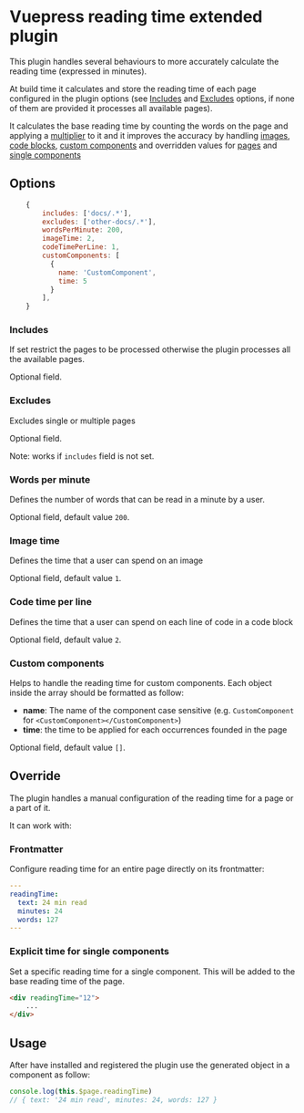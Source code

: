 # Vuepress reading time extended plugin

This plugin handles several behaviours to more accurately calculate the reading time (expressed in minutes).

At build time it calculates and store the reading time of each page configured in the plugin options (see [Includes](#includes) and [Excludes](#excludes) options, if none of them are provided it processes all available pages).

It calculates the base reading time by counting the words on the page and applying a [multiplier](#words-per-minute) to it and it improves the accuracy by handling [images](#image-time), [code blocks](#code-time-per-line), [custom components](#custom-components) and overridden values for [pages](#frontmatter) and [single components](#explicit-time-for-single-components) 


## Options

``` js
    {
        includes: ['docs/.*'],
        excludes: ['other-docs/.*'],
        wordsPerMinute: 200,
        imageTime: 2,
        codeTimePerLine: 1,
        customComponents: [
          {
            name: 'CustomComponent',
            time: 5
          }
        ],
    }
```


### Includes

If set restrict the pages to be processed otherwise the plugin processes all the available pages.

Optional field.


### Excludes

Excludes single or multiple pages

Optional field.

Note: works if `includes` field is not set.


### Words per minute

Defines the number of words that can be read in a minute by a user.

Optional field, default value `200`.


### Image time

Defines the time that a user can spend on an image

Optional field, default value `1`.


### Code time per line

Defines the time that a user can spend on each line of code in a code block

Optional field, default value `2`.


### Custom components

Helps to handle the reading time for custom components.
Each object inside the array should be formatted as follow:
- **name**: The name of the component case sensitive (e.g. `CustomComponent` for `<CustomComponent></CustomComponent>`)
- **time**: the time to be applied for each occurrences founded in the page

Optional field, default value `[]`.

## Override

The plugin handles a manual configuration of the reading time for a page or a part of it.

It can work with:

### Frontmatter

Configure reading time for an entire page directly on its frontmatter:

``` yaml
---
readingTime:
  text: 24 min read
  minutes: 24
  words: 127
---
```

### Explicit time for single components

Set a specific reading time for a single component. This will be added to the base reading time of the page.

``` html
<div readingTime="12">
    ...
</div>
```

## Usage

After have installed and registered the plugin use the generated object in a component as follow:

``` js
console.log(this.$page.readingTime)
// { text: '24 min read', minutes: 24, words: 127 }
```
